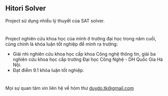 ## Hitori Solver
Project sử dụng nhiều lý thuyết của SAT solver.
#
Project nghiên cứu khoa học của mình ở trường đại học trong năm cuối, cũng chính là khóa luận tốt nghiệp để mình ra trường:
- Giải nhì nghiên cứu khoa học cấp khoa Công nghệ thông tin, giải ba nghiên cứu khoa học cấp trường Đại học Công Nghệ - DH Quốc Gia Hà Nội.
- Đạt điểm 9.1 khóa luận tốt nghiệp.
#
Mọi sự quan tâm xin liên hệ về hòm thư duydo.tk@gmail.com
